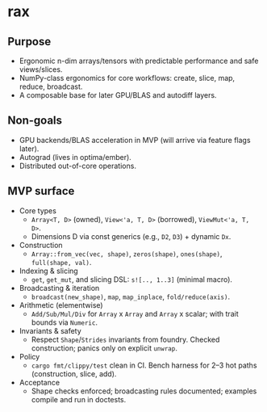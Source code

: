 # rax


<!-- RS-MVP START -->
## Purpose
- Ergonomic n-dim arrays/tensors with predictable performance and safe views/slices.
- NumPy-class ergonomics for core workflows: create, slice, map, reduce, broadcast.
- A composable base for later GPU/BLAS and autodiff layers.

## Non-goals
- GPU backends/BLAS acceleration in MVP (will arrive via feature flags later).
- Autograd (lives in optima/ember).
- Distributed out-of-core operations.

## MVP surface
- Core types
  - `Array<T, D>` (owned), `View<'a, T, D>` (borrowed), `ViewMut<'a, T, D>`.
  - Dimensions D via const generics (e.g., `D2`, `D3`) + dynamic `Dx`.
- Construction
  - `Array::from_vec(vec, shape)`, `zeros(shape)`, `ones(shape)`, `full(shape, val)`.
- Indexing & slicing
  - `get`, `get_mut`, and slicing DSL: `s![.., 1..3]` (minimal macro).
- Broadcasting & iteration
  - `broadcast(new_shape)`, `map`, `map_inplace`, `fold/reduce(axis)`.
- Arithmetic (elementwise)
  - `Add/Sub/Mul/Div` for `Array` x `Array` and `Array` x scalar; with trait bounds via `Numeric`.
- Invariants & safety
  - Respect `Shape`/`Strides` invariants from foundry. Checked construction; panics only on explicit `unwrap`.
- Policy
  - `cargo fmt/clippy/test` clean in CI. Bench harness for 2–3 hot paths (construction, slice, add).
- Acceptance
  - Shape checks enforced; broadcasting rules documented; examples compile and run in doctests.
<!-- RS-MVP END -->
